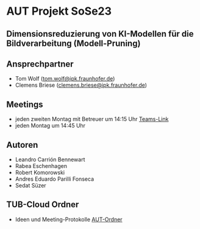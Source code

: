# AUT Projekt SoSe23
## Dimensionsreduzierung von KI-Modellen für die Bildverarbeitung (Modell-Pruning)

## Ansprechpartner
- Tom Wolf (tom.wolf@ipk.fraunhofer.de)
- Clemens Briese (clemens.briese@ipk.fraunhofer.de)

## Meetings
- jeden zweiten Montag mit Betreuer um 14:15 Uhr [Teams-Link](https://teams.microsoft.com/l/meetup-join/19%3ameeting_NDg5NzJiMjMtZDczYy00NDMxLTgyM2UtNjVkY2Q1OGE1NWY0%40thread.v2/0?context=%7b%22Tid%22%3a%22f930300c-c97d-4019-be03-add650a171c4%22%2c%22Oid%22%3a%22b5150c05-0e78-4426-8c38-ceb720310e08%22%7d)
- jeden Montag um 14:45 Uhr

## Autoren
- Leandro Carrión Bennewart
- Rabea Eschenhagen
- Robert Komorowski
- Andres Eduardo Parilli Fonseca
- Sedat Süzer

## TUB-Cloud Ordner
- Ideen und Meeting-Protokolle [AUT-Ordner](https://tubcloud.tu-berlin.de/f/3623959123)


